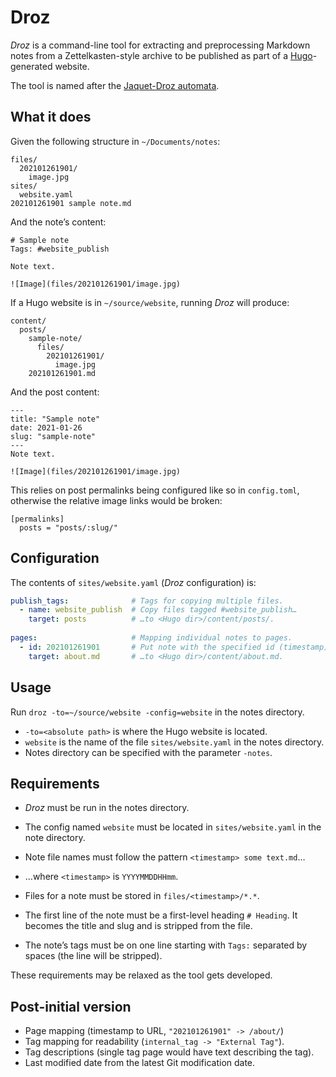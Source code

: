 # Droz

*Droz* is a command-line tool for extracting and preprocessing Markdown notes from a Zettelkasten-style archive to be published as part of a [Hugo](https://gohugo.io)-generated website.

The tool is named after the [Jaquet-Droz automata](https://en.wikipedia.org/wiki/Jaquet-Droz_automata).

## What it does

Given the following structure in `~/Documents/notes`:

```
files/
  202101261901/
    image.jpg
sites/
  website.yaml
202101261901 sample note.md
```

And the note’s content:

```
# Sample note
Tags: #website_publish

Note text.

![Image](files/202101261901/image.jpg)
```

If a Hugo website is in `~/source/website`, running *Droz* will produce:

```
content/
  posts/
    sample-note/
      files/
        202101261901/
          image.jpg
    202101261901.md
```

And the post content:

```
---
title: "Sample note"
date: 2021-01-26
slug: "sample-note"
---
Note text.

![Image](files/202101261901/image.jpg)
```

This relies on post permalinks being configured like so in `config.toml`, otherwise the relative image links would be broken:

```
[permalinks]
  posts = "posts/:slug/"
```

## Configuration

The contents of `sites/website.yaml` (*Droz* configuration) is:

```yaml
publish_tags:              # Tags for copying multiple files.
  - name: website_publish  # Copy files tagged #website_publish…
    target: posts          # …to <Hugo dir>/content/posts/.
    
pages:                     # Mapping individual notes to pages.
  - id: 202101261901       # Put note with the specified id (timestamp)…
    target: about.md       # …to <Hugo dir>/content/about.md.
```

## Usage

Run `droz -to=~/source/website -config=website` in the notes directory.

* `-to=<absolute path>` is where the Hugo website is located.
* `website` is the name of the file `sites/website.yaml` in the notes directory.
* Notes directory can be specified with the parameter `-notes`.

## Requirements

* *Droz* must be run in the notes directory.
* The config named `website` must be located in `sites/website.yaml` in the note directory.

* Note file names must follow the pattern `<timestamp> some text.md`…
* …where `<timestamp>` is `YYYYMMDDHHmm`.
* Files for a note must be stored in `files/<timestamp>/*.*`.
* The first line of the note must be a first-level heading `# Heading`. It becomes the title and slug and is stripped from the file.
* The note’s tags must be on one line starting with `Tags:` separated by spaces (the line will be stripped).

These requirements may be relaxed as the tool gets developed.

## Post-initial version

* Page mapping (timestamp to URL, `"202101261901" -> /about/`)
* Tag mapping for readability (`internal_tag -> "External Tag"`).
* Tag descriptions (single tag page would have text describing the tag).
* Last modified date from the latest Git modification date.
